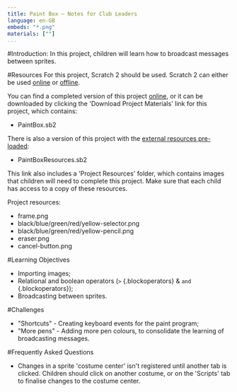 ```yaml
---
title: Paint Box — Notes for Club Leaders
language: en-GB
embeds: "*.png"
materials: [""]
...
```


#Introduction:
In this project, children will learn how to broadcast messages between sprites.

#Resources
For this project, Scratch 2 should be used. Scratch 2 can either be used <a href="http://scratch.mit.edu/projects/editor/">online</a> or <a href="http://scratch.mit.edu/scratch2download/">offline</a>.

You can find a completed version of this project <a href="http://scratch.mit.edu/projects/28541444/#editor">online</a>, or it can be downloaded by clicking the 'Download Project Materials' link for this project, which contains:

+ PaintBox.sb2

There is also a version of this project with the <a href="http://scratch.mit.edu/projects/37836992/#editor">external resources pre-loaded</a>:

+ PaintBoxResources.sb2 

This link also includes a 'Project Resources' folder, which contains images that children will need to complete this project. Make sure that each child has access to a copy of these resources.

Project resources:
+ frame.png
+ black/blue/green/red/yellow-selector.png
+ black/blue/green/red/yellow-pencil.png
+ eraser.png
+ cancel-button.png

#Learning Objectives
+ Importing images;
+ Relational and boolean operators (`>` {.blockoperators} & `and` {.blockoperators});
+ Broadcasting between sprites.

#Challenges
+ "Shortcuts" - Creating keyboard events for the paint program;
+ "More pens" - Adding more pen colours, to consolidate the learning of broadcasting messages.

#Frequently Asked Questions
+ Changes in a sprite 'costume center' isn't registered until another tab is clicked. Children should click on another costume, or on the 'Scripts' tab to finalise changes to the costume center.